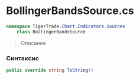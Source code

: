 
# BollingerBandsSource.cs
```csharp
namespace TigerTrade.Chart.Indicators.Sources  
    class BollingerBandsSource
```

> Описание

### Синтаксис
```csharp
public override string ToString()
```
